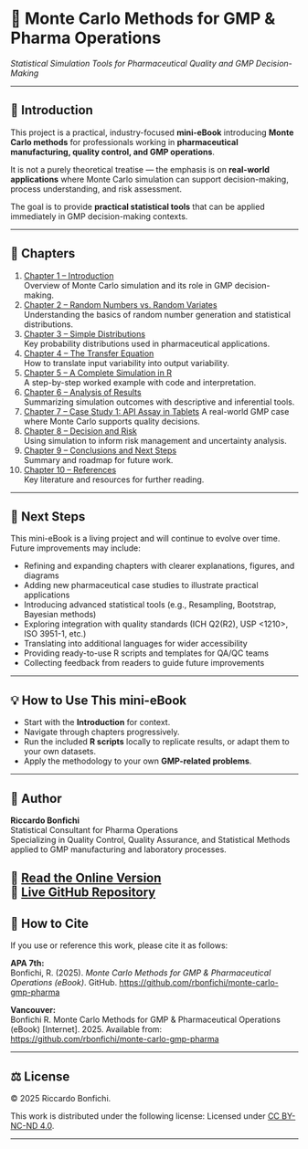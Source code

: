 # 📘 Monte Carlo Methods for GMP & Pharma Operations  
_Statistical Simulation Tools for Pharmaceutical Quality and GMP Decision-Making_

---

## 📖 Introduction
This project is a practical, industry-focused **mini-eBook** introducing **Monte Carlo methods** for professionals working in **pharmaceutical manufacturing, quality control, and GMP operations**.  

It is not a purely theoretical treatise — the emphasis is on **real-world applications** where Monte Carlo simulation can support decision-making, process understanding, and risk assessment.

The goal is to provide **practical statistical tools** that can be applied immediately in GMP decision-making contexts.

---

## 📑 Chapters

1. [Chapter 1 – Introduction](chapters/chapter01_intro.md)  
   Overview of Monte Carlo simulation and its role in GMP decision-making.  
2. [Chapter 2 – Random Numbers vs. Random Variates](chapters/chapter02_random-variates.md)  
   Understanding the basics of random number generation and statistical distributions.  
3. [Chapter 3 – Simple Distributions](chapters/chapter03_distributions.md)  
   Key probability distributions used in pharmaceutical applications.  
4. [Chapter 4 – The Transfer Equation](chapters/chapter04_transfer-equation.md)  
   How to translate input variability into output variability.  
5. [Chapter 5 – A Complete Simulation in R](chapters/chapter05_full-simulation.md)  
   A step-by-step worked example with code and interpretation.  
6. [Chapter 6 – Analysis of Results](chapters/chapter06_analysis.md)  
   Summarizing simulation outcomes with descriptive and inferential tools.  
7. [Chapter 7 – Case Study 1: API Assay in Tablets](chapters/chapter07_case-pharma.md)
   A real-world GMP case where Monte Carlo supports quality decisions.
9. [Chapter 8 – Decision and Risk](chapters/chapter08_decision-risk.md)  
   Using simulation to inform risk management and uncertainty analysis.     
10. [Chapter 9 – Conclusions and Next Steps](chapters/chapter09_conclusions-nextsteps.md)  
   Summary and roadmap for future work.  
11. [Chapter 10 – References](chapters/chapter10_references.md)  
    Key literature and resources for further reading.

---

## 🚀 Next Steps

This mini-eBook is a living project and will continue to evolve over time.
Future improvements may include:
- Refining and expanding chapters with clearer explanations, figures, and diagrams
- Adding new pharmaceutical case studies to illustrate practical applications
- Introducing advanced statistical tools (e.g., Resampling, Bootstrap, Bayesian methods)
- Exploring integration with quality standards (ICH Q2(R2), USP <1210>, ISO 3951-1, etc.)
- Translating into additional languages for wider accessibility
- Providing ready-to-use R scripts and templates for QA/QC teams
- Collecting feedback from readers to guide future improvements

---

## 💡 How to Use This mini-eBook
- Start with the **Introduction** for context.  
- Navigate through chapters progressively.  
- Run the included **R scripts** locally to replicate results, or adapt them to your own datasets.  
- Apply the methodology to your own **GMP-related problems**.  

---

## 👤 Author
**Riccardo Bonfichi**  
Statistical Consultant for Pharma Operations  
Specializing in Quality Control, Quality Assurance, and Statistical Methods applied to GMP manufacturing and laboratory processes.  

📌 [Read the Online Version](https://rbonfichi.github.io/monte-carlo-gmp-pharma/)  
📌 [Live GitHub Repository](https://github.com/rbonfichi/monte-carlo-gmp-pharma)
---

## 📖 How to Cite

If you use or reference this work, please cite it as follows:

**APA 7th:**  
Bonfichi, R. (2025). *Monte Carlo Methods for GMP & Pharmaceutical Operations (eBook)*. GitHub. https://github.com/rbonfichi/monte-carlo-gmp-pharma  

**Vancouver:**  
Bonfichi R. Monte Carlo Methods for GMP & Pharmaceutical Operations (eBook) [Internet]. 2025. Available from: https://github.com/rbonfichi/monte-carlo-gmp-pharma  

---

## ⚖️ License
© 2025 Riccardo Bonfichi.  

This work is distributed under the following license:
Licensed under [CC BY-NC-ND 4.0](https://creativecommons.org/licenses/by-nc-nd/4.0/).

---
